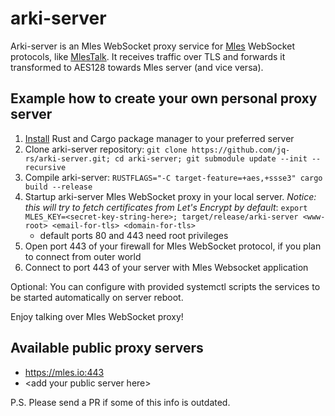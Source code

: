 # arki-server

Arki-server is an Mles WebSocket proxy service for [Mles](https://github.com/jq-rs/mles-rs) WebSocket protocols, like [MlesTalk](https://mles.io/app.html). It receives traffic over TLS and forwards it transformed to AES128 towards Mles server (and vice versa).

## Example how to create your own personal proxy server

 1. [Install](https://www.rust-lang.org/tools/install) Rust and Cargo package manager to your preferred server
 2. Clone arki-server repository: `git clone https://github.com/jq-rs/arki-server.git; cd arki-server; git submodule update --init --recursive`
 3. Compile arki-server: `RUSTFLAGS="-C target-feature=+aes,+ssse3" cargo build --release`
 4. Startup arki-server Mles WebSocket proxy in your local server. *Notice: this will try to fetch certificates from Let's Encrypt by default*:  `export MLES_KEY=<secret-key-string-here>; target/release/arki-server <www-root> <email-for-tls> <domain-for-tls>`
     - default ports 80 and 443 need root privileges
 5. Open port 443 of your firewall for Mles WebSocket protocol, if you plan to connect from outer world
 6. Connect to port 443 of your server with Mles Websocket application
  
 Optional: You can configure with provided systemctl scripts the services to be started automatically on server reboot.
 
 Enjoy talking over Mles WebSocket proxy!
 
 ## Available public proxy servers
 
   * https://mles.io:443
   * \<add your public server here\>
 
 P.S. Please send a PR if some of this info is outdated.
